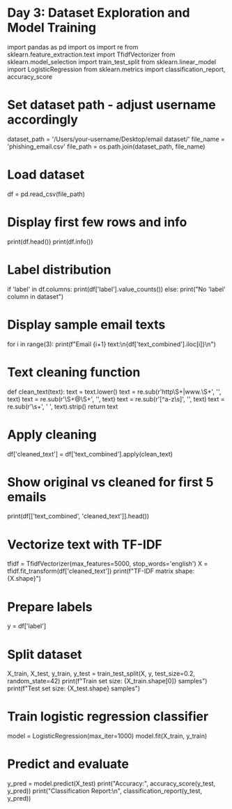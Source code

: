 # Day 3: Dataset Exploration and Model Training

import pandas as pd
import os
import re
from sklearn.feature_extraction.text import TfidfVectorizer
from sklearn.model_selection import train_test_split
from sklearn.linear_model import LogisticRegression
from sklearn.metrics import classification_report, accuracy_score

# Set dataset path - adjust username accordingly
dataset_path = '/Users/your-username/Desktop/email dataset/'
file_name = 'phishing_email.csv'
file_path = os.path.join(dataset_path, file_name)

# Load dataset
df = pd.read_csv(file_path)

# Display first few rows and info
print(df.head())
print(df.info())

# Label distribution
if 'label' in df.columns:
    print(df['label'].value_counts())
else:
    print("No 'label' column in dataset")

# Display sample email texts
for i in range(3):
    print(f"Email {i+1} text:\n{df['text_combined'].iloc[i]}\n")

# Text cleaning function
def clean_text(text):
    text = text.lower()
    text = re.sub(r'http\S+|www.\S+', '', text)
    text = re.sub(r'\S+@\S+', '', text)
    text = re.sub(r'[^a-z\s]', '', text)
    text = re.sub(r'\s+', ' ', text).strip()
    return text

# Apply cleaning
df['cleaned_text'] = df['text_combined'].apply(clean_text)

# Show original vs cleaned for first 5 emails
print(df[['text_combined', 'cleaned_text']].head())

# Vectorize text with TF-IDF
tfidf = TfidfVectorizer(max_features=5000, stop_words='english')
X = tfidf.fit_transform(df['cleaned_text'])
print(f"TF-IDF matrix shape: {X.shape}")

# Prepare labels
y = df['label']

# Split dataset
X_train, X_test, y_train, y_test = train_test_split(X, y, test_size=0.2, random_state=42)
print(f"Train set size: {X_train.shape[0]} samples")
print(f"Test set size: {X_test.shape} samples")

# Train logistic regression classifier
model = LogisticRegression(max_iter=1000)
model.fit(X_train, y_train)

# Predict and evaluate
y_pred = model.predict(X_test)
print("Accuracy:", accuracy_score(y_test, y_pred))
print("Classification Report:\n", classification_report(y_test, y_pred))
